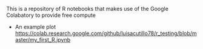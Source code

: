This is a repository of R notebooks that makes use of the Google Colabatory to provide free compute

* An example plot https://colab.research.google.com/github/luisacutillo78/r_testing/blob/master/my_first_R.ipynb
